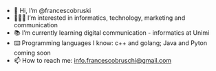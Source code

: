 - 👋 Hi, I’m @francescobruski
- 👨🏼‍💻 I’m interested in informatics, technology, marketing and communication
- 📚 I’m currently learning digital communication - informatics at Unimi
- ⌨️ Programming languages I know: c++ and golang; Java and Pyton coming soon 
- 📫 How to reach me: info.francescobruschi@gmail.com
